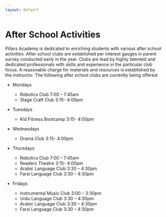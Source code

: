 ```yaml
---
layout: default
---
```


# After School Activities

Pillars Academy is dedicated to enriching students with various after school activities. After school clubs are established per interest gauges in parent survey conducted early in the year. Clubs are lead by highly talented and dedicated professionals with skills and experience in the particular club focus. A reasonable charge for materials and resources is established by the instructor. The following after school clubs are currently being offered:

- Mondays
  - Robotics Club 7:00 – 7:45am
  - Stage Craft Club 3:15- 4:00pm

- Tuesdays
  - Kid Fitness Bootcamp 3:15- 4:00pm
 
- Wednesdays
  - Drama Club 3:15- 4:00pm
 
- Thursdays
  - Robotics Club 7:00 – 7:45am
  - Readers Theatre 3:15- 4:00pm
  - Arabic Language Club 3:30 – 4:30pm
  - Farsi Language Club 3:30 – 4:30pm

- Fridays
  - Instrumental Music Club 3:00 – 3:30pm 
  - Urdu Language Club 3:30 – 4:30pm
  - Arabic Language Club 3:30 – 4:30pm
  - Farsi Language Club  3:30 – 4:30pm
 
